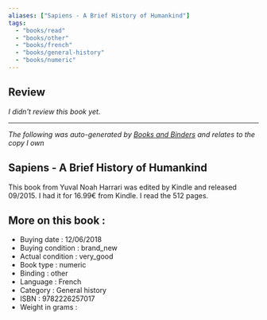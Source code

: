 ```yaml
---
aliases: ["Sapiens - A Brief History of Humankind"] 
tags: 
  - "books/read" 
  - "books/other" 
  - "books/french"
  - "books/general-history"
  - "books/numeric"
---
```

## Review
_I didn't review this book yet._

---
_The following was auto-generated by [Books and Binders](Books%20and%20Binders.md) and relates to the copy I own_
## Sapiens - A Brief History of Humankind
This book from Yuval Noah Harrari was edited by Kindle and released 09/2015. I had it for 16.99€ from Kindle. I read the 512 pages.

## More on this book :
- Buying date : 12/06/2018
- Buying condition : brand_new
- Actual condition : very_good
- Book type : numeric
- Binding : other
- Language : French
- Category : General history
- ISBN : 9782226257017
- Weight in grams : 
